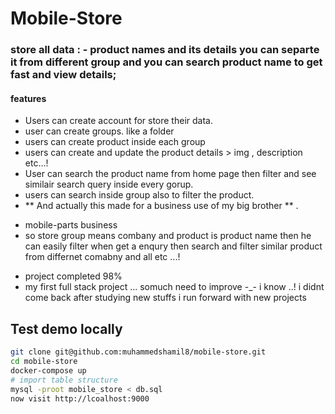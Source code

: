 # Mobile-Store

###  store all data  : -  **product names and its details you can separte it from different group and you can search product name  to get fast and view details;**

#### features 
- Users can create account for store their data.
- user can create groups. like a folder
- users can create product inside each group 
- users can create and update the product details > img , description etc...!
- User can search the product name from home page then filter and see similair search query  inside every gorup.
- users can search inside group also to filter the product.
- ** And actually this made for a business use of my big brother ** . 
* mobile-parts business  
* so store group means combany and product is product name then he can easily filter when get a enqury  then search and filter similar product from differnet comabny and all etc ...!


- project completed 98%
- my first full stack project ... somuch need to improve -_- i know ..! i didnt come back after studying new stuffs i run forward with new projects 

## Test demo locally
```sh
git clone git@github.com:muhammedshamil8/mobile-store.git
cd mobile-store
docker-compose up
# import table structure
mysql -proot mobile_store < db.sql
now visit http://lcoalhost:9000
```

